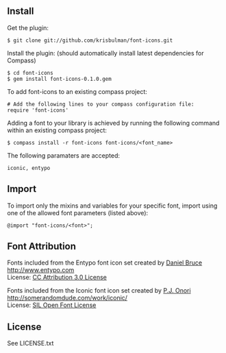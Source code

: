 ## Install

Get the plugin: 

    $ git clone git://github.com/krisbulman/font-icons.git

Install the plugin: (should automatically install latest dependencies for Compass)

    $ cd font-icons
    $ gem install font-icons-0.1.0.gem

To add font-icons to an existing compass project:

    # Add the following lines to your compass configuration file:
    require 'font-icons'
    
Adding a font to your library is achieved by running the following command within an existing compass project:

    $ compass install -r font-icons font-icons/<font_name>

The following <font> paramaters are accepted:

    iconic, entypo

## Import

To import only the mixins and variables for your specific font, import using one of the allowed font parameters (listed above):

    @import "font-icons/<font>";

## Font Attribution

   Fonts included from the Entypo font icon set created by [Daniel Bruce](http://twitter.com/#!/danielbruce_)  
   http://www.entypo.com  
   License: [CC Attribution 3.0 License](http://creativecommons.org/licenses/by/3.0/)

   Fonts included from the Iconic font icon set created by [P.J. Onori](http://twitter.com/#!/somerandomdude)  
   http://somerandomdude.com/work/iconic/  
   License: [SIL Open Font License](http://scripts.sil.org/cms/scripts/page.php?site_id=nrsi&id=OFL)
  

## License

   See LICENSE.txt